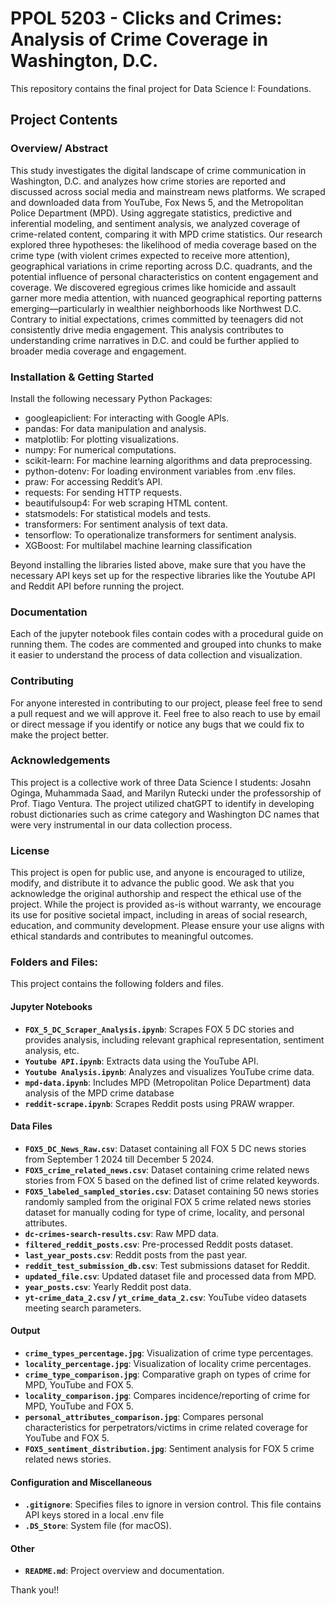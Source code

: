 # PPOL 5203 - Clicks and Crimes: Analysis of Crime Coverage in Washington, D.C.


This repository contains the final project for Data Science I: Foundations.

## Project Contents 

### Overview/ Abstract

This study investigates the digital landscape of crime communication in Washington, D.C. and analyzes how crime stories are reported and discussed across social media and mainstream news platforms. We scraped and downloaded data from YouTube, Fox News 5, and the Metropolitan Police Department (MPD). Using aggregate statistics, predictive and inferential modeling, and sentiment analysis, we analyzed coverage of crime-related content, comparing it with MPD crime statistics. Our research explored three hypotheses: the likelihood of media coverage based on the crime type (with violent crimes expected to receive more attention), geographical variations in crime reporting across D.C. quadrants, and the potential influence of personal characteristics on content engagement and coverage. We discovered egregious crimes like homicide and assault garner more media attention, with nuanced geographical reporting patterns emerging—particularly in wealthier neighborhoods like Northwest D.C. Contrary to initial expectations, crimes committed by teenagers did not consistently drive media engagement. This analysis contributes to understanding crime narratives in D.C. and could be further applied to broader media coverage and engagement. 

### Installation & Getting Started

Install the following necessary Python Packages: 
- googleapiclient: For interacting with Google APIs.
- pandas: For data manipulation and analysis.
- matplotlib: For plotting visualizations.
- numpy: For numerical computations.
- scikit-learn: For machine learning algorithms and data preprocessing.
- python-dotenv: For loading environment variables from .env files.
- praw: For accessing Reddit’s API.
- requests: For sending HTTP requests.
- beautifulsoup4: For web scraping HTML content.
- statsmodels: For statistical models and tests.
- transformers: For sentiment analysis of text data.
- tensorflow: To operationalize transformers for sentiment analysis.
- XGBoost: For multilabel machine learning classification 

Beyond installing the libraries listed above, make sure that you have the necessary API keys set up for the respective libraries like the Youtube API and Reddit API before running the project.


### Documentation

Each of the jupyter notebook files contain codes with a procedural guide on running them. The codes are commented and grouped into chunks to make it easier to understand the process of data collection and visualization. 

### Contributing

For anyone interested in contributing to our project, please feel free to send a pull request and we will approve it. Feel free to also reach to use by email or direct message if you identify or notice any bugs that we could fix to make the project better. 

### Acknowledgements

This project is a collective work of three Data Science I students: Josahn Oginga, Muhammada Saad, and Marilyn Rutecki under the professorship of Prof. Tiago Ventura. The project utilized chatGPT to identify in developing robust dictionaries such as crime category and Washington DC names that were very instrumental in our data collection process. 

### License

This project is open for public use, and anyone is encouraged to utilize, modify, and distribute it to advance the public good. We ask that you acknowledge the original authorship and respect the ethical use of the project. While the project is provided as-is without warranty, we encourage its use for positive societal impact, including in areas of social research, education, and community development. Please ensure your use aligns with ethical standards and contributes to meaningful outcomes. 

### Folders and Files:

This project contains the following folders and files. 

#### **Jupyter Notebooks**
- **`FOX_5_DC_Scraper_Analysis.ipynb`**: Scrapes FOX 5 DC stories and provides analysis, including relevant graphical representation, sentiment analysis, etc.  
- **`Youtube API.ipynb`**: Extracts data using the YouTube API.  
- **`Youtube Analysis.ipynb`**: Analyzes and visualizes YouTube crime data.  
- **`mpd-data.ipynb`**: Includes MPD (Metropolitan Police Department) data analysis of the MPD crime database  
- **`reddit-scrape.ipynb`**: Scrapes Reddit posts using PRAW wrapper.  

#### **Data Files**
- **`FOX5_DC_News_Raw.csv`**: Dataset containing all FOX 5 DC news stories from September 1 2024 till December 5 2024.
- **`FOX5_crime_related_news.csv`**: Dataset containing crime related news stories from FOX 5 based on the defined list of crime related keywords.
- **`FOX5_labeled_sampled_stories.csv`**: Dataset containing 50 news stories randomly sampled from the original FOX 5 crime related news stories dataset for manually coding for type of crime, locality, and personal attributes.
- **`dc-crimes-search-results.csv`**: Raw MPD data.  
- **`filtered_reddit_posts.csv`**: Pre-processed Reddit posts dataset.  
- **`last_year_posts.csv`**: Reddit posts from the past year.  
- **`reddit_test_submission_db.csv`**: Test submissions dataset for Reddit.  
- **`updated_file.csv`**: Updated dataset file and processed data from MPD.  
- **`year_posts.csv`**: Yearly Reddit post data.  
- **`yt-crime_data_2.csv` / `yt_crime_data_2.csv`**: YouTube video datasets meeting search parameters.  

#### **Output**
- **`crime_types_percentage.jpg`**: Visualization of crime type percentages.  
- **`locality_percentage.jpg`**: Visualization of locality crime percentages.
- **`crime_type_comparison.jpg`**: Comparative graph on types of crime for MPD, YouTube and FOX 5.
- **`locality_comparison.jpg`**: Compares incidence/reporting of crime for MPD, YouTube and FOX 5.
- **`personal_attributes_comparison.jpg`**: Compares personal characteristics for perpetrators/victims in crime related coverage for YouTube and FOX 5.
- **`FOX5_sentiment_distribution.jpg`**: Sentiment analysis for FOX 5 crime related news stories. 

#### **Configuration and Miscellaneous**
- **`.gitignore`**: Specifies files to ignore in version control. This file contains API keys stored in a local .env file  
- **`.DS_Store`**: System file (for macOS).  

#### **Other**
- **`README.md`**: Project overview and documentation.   


Thank you!!








